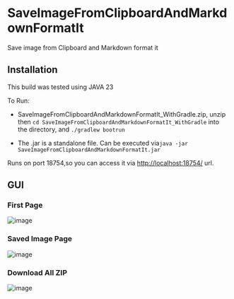 # SaveImageFromClipboardAndMarkdownFormatIt


Save image from Clipboard and Markdown format it
## Installation
This build was tested using JAVA 23

To Run: 
- SaveImageFromClipboardAndMarkdownFormatIt_WithGradle.zip, unzip then
  ```cd SaveImageFromClipboardAndMarkdownFormatIt_WithGradle``` into the directory,
  and ```./gradlew bootrun```

- The .jar is a standalone file.
  Can be executed  via```java -jar SaveImageFromClipboardAndMarkdownFormatIt.jar```


Runs on port 18754,so you can access it via [http://localhost:18754/](http://localhost:18754/) url.
## GUI

### First Page
![image](https://github.com/user-attachments/assets/951f4d66-9c63-4396-a103-bf942aa13bb2)


### Saved Image Page
![image](https://github.com/user-attachments/assets/bce7517c-c8fa-44f3-9f51-0d087e375559)


### Download All ZIP
![image](https://github.com/user-attachments/assets/a613599e-f244-40f9-b397-23d48d38670c)

